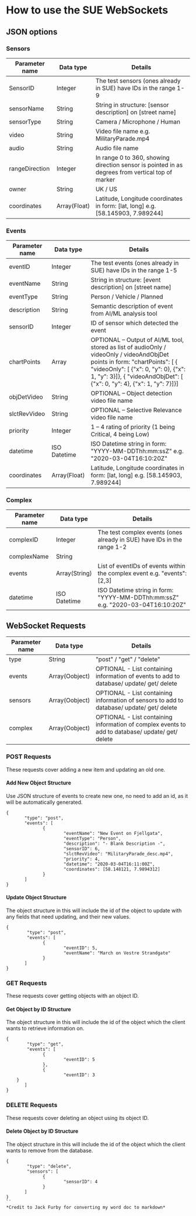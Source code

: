 # How to use the SUE WebSockets

## JSON options

### Sensors
|Parameter name|Data type|Details|
|--------------|---------|-------|
|SensorID|Integer|The test sensors (ones already in SUE) have IDs in the range 1-9|
|sensorName|String|String in structure: [sensor description] on [street name]|
|sensorType|String|Camera / Microphone / Human|
|video|String|Video file name e.g. MilitaryParade.mp4|
|audio|String|Audio file name|
|rangeDirection|Integer|In range 0 to 360, showing direction sensor is pointed in as degrees from vertical top of marker|
|owner|String|UK / US|
|coordinates|Array(Float)|Latitude, Longitude coordinates in form: [lat, long] e.g. [58.145903, 7.989244]|  

### Events
|Parameter name|Data type|Details|
|--------------|---------|-------|
|eventID|Integer|The test events (ones already in SUE) have IDs in the range 1-5|
|eventName|String|String in structure: [event description] on [street name]|
|eventType|String|Person / Vehicle / Planned|
|description|String|Semantic description of event from AI/ML analysis tool|
|sensorID|Integer|ID of sensor which detected the event|
|chartPoints|Array|OPTIONAL – Output of AI/ML tool, stored as list of audioOnly / videoOnly / videoAndObjDet points in form: "chartPoints": [ { "videoOnly": [ {"x": 0, "y": 0}, {"x": 1, "y": 3}]}, { "videoAndObjDet": [ {"x": 0, "y": 4}, {"x": 1, "y": 7}]}]|
|objDetVideo|String|OPTIONAL – Object detection video file name|
|slctRevVideo|String|OPTIONAL – Selective Relevance video file name|
|priority|Integer|1 – 4 rating of priority (1 being Critical, 4 being Low)|
|datetime|ISO Datetime|ISO Datetime string in form: "YYYY-MM-DDThh:mm:ssZ" e.g. "2020-03-04T16:10:20Z"|
|coordinates|Array(Float)|Latitude, Longitude coordinates in form: [lat, long] e.g. [58.145903, 7.989244]|  

### Complex
|Parameter name|Data type|Details|
|--------------|---------|-------|
|complexID|Integer|The test complex events (ones already in SUE) have IDs in the range 1-2|
|complexName|String||
|events|Array(String)|List of eventIDs of events within the complex event e.g. "events": [2,3]|
|datetime|ISO Datetime|ISO Datetime string in form: "YYYY-MM-DDThh:mm:ssZ" e.g. "2020-03-04T16:10:20Z"|  

## WebSocket Requests
|Parameter name|Data type|Details|
|--------------|---------|-------|
|type|String|"post" / "get" / "delete"|
|events|Array(Oobject)|OPTIONAL - List containing information of events to add to database/ update/ get/ delete|
|sensors|Array(Oobject)|OPTIONAL - List containing information of sensors to add to database/ update/ get/ delete|
|complex|Array(Oobject)|OPTIONAL - List containing information of complex events to add to database/ update/ get/ delete|  

### POST Requests
These requests cover adding a new item and updating an old one.  

#### Add New Object Structure
Use JSON structure of events to create new one, no need to add an id, as it will be automatically generated.  
```
{
       "type": "post",
       "events": [
              {
                      "eventName": "New Event on Fjellgata",
                      "eventType": "Person",
                      "description": "- Blank Description -",
                      "sensorID": 6,
                      "slctRevVideo": "MilitaryParade_desc.mp4",
                      "priority": 4,
                      "datetime": "2020-03-04T16:11:00Z",
                      "coordinates": [58.148121, 7.9894312]
              }
       ]
}
```
#### Update Object Structure
The object structure in this will include the id of the object to update with any fields that need updating, and their new values.
```
{
        "type": "post",
        "events": [
              {
                      "eventID": 5,
                      "eventName": "March on Vestre Strandgate"
              }
       ]
} 
```
### GET Requests
These requests cover getting objects with an object ID.  

#### Get Object by ID Structure
The object structure in this will include the id of the object which the client wants to retrieve information on.  
```
{
        "type": "get",
        "events": [
              {
                      "eventID": 5
              },
              {
                      "eventID": 3
	}
       ]
} 
```
### DELETE Requests
These requests cover deleting an object using its object ID.  

#### Delete Object by ID Structure
The object structure in this will include the id of the object which the client wants to remove from the database.  
```
{
        "type": "delete",
        "sensors": [
              {
                      "sensorID": 4
              }
       ]
} 
``
*Credit to Jack Furby for converting my word doc to markdown*

